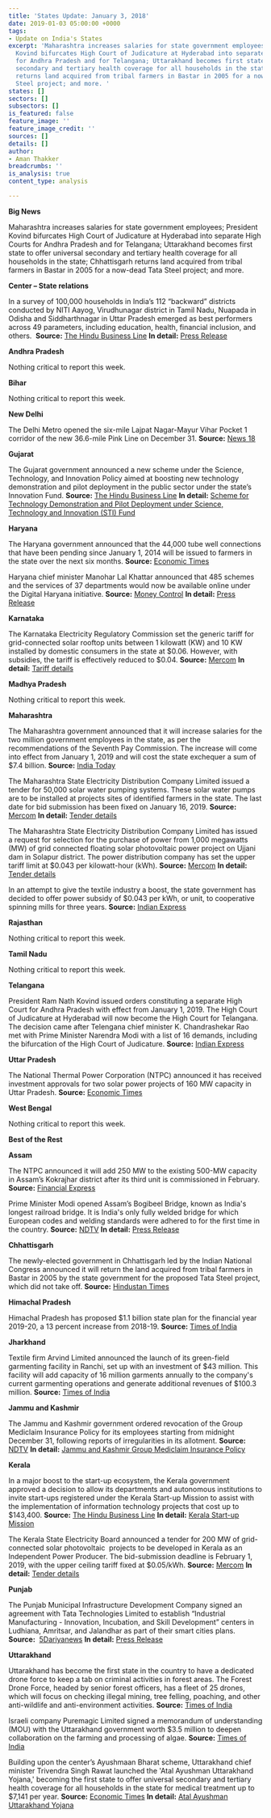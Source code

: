 ```yaml
---
title: 'States Update: January 3, 2018'
date: 2019-01-03 05:00:00 +0000
tags:
- Update on India's States
excerpt: 'Maharashtra increases salaries for state government employees; President
  Kovind bifurcates High Court of Judicature at Hyderabad into separate High Courts
  for Andhra Pradesh and for Telangana; Uttarakhand becomes first state to offer universal
  secondary and tertiary health coverage for all households in the state; Chhattisgarh
  returns land acquired from tribal farmers in Bastar in 2005 for a now-dead Tata
  Steel project; and more. '
states: []
sectors: []
subsectors: []
is_featured: false
feature_image: ''
feature_image_credit: ''
sources: []
details: []
author:
- Aman Thakker
breadcrumbs: ''
is_analysis: true
content_type: analysis

---
```

**Big News**

Maharashtra increases salaries for state government employees; President Kovind bifurcates High Court of Judicature at Hyderabad into separate High Courts for Andhra Pradesh and for Telangana; Uttarakhand becomes first state to offer universal secondary and tertiary health coverage for all households in the state; Chhattisgarh returns land acquired from tribal farmers in Bastar in 2005 for a now-dead Tata Steel project; and more.

**Center – State relations**

In a survey of 100,000 households in India’s 112 “backward” districts conducted by NITI Aayog, Virudhunagar district in Tamil Nadu, Nuapada in Odisha and Siddharthnagar in Uttar Pradesh emerged as best performers across 49 parameters, including education, health, financial inclusion, and others.  **Source:** [The Hindu Business Line](https://www.thehindubusinessline.com/todays-paper/tp-others/tp-states/article25846250.ece) **In detail:** [Press Release](http://pib.nic.in/PressReleaseIframePage.aspx?PRID=1557434)

**Andhra Pradesh**

Nothing critical to report this week.

**Bihar**

Nothing critical to report this week.

**New Delhi**

The Delhi Metro opened the six-mile Lajpat Nagar-Mayur Vihar Pocket 1 corridor of the new 36.6-mile Pink Line on December 31. **Source:** [News 18](https://www.news18.com/news/india/delhi-metros-lajpat-nagar-mayur-vihar-pocket-1-corridor-to-open-on-new-years-eve-1985373.html)

**Gujarat**

The Gujarat government announced a new scheme under the Science, Technology, and Innovation Policy aimed at boosting new technology demonstration and pilot deployment in the public sector under the state’s Innovation Fund. **Source:** [The Hindu Business Line](https://www.thehindubusinessline.com/todays-paper/tp-others/tp-states/article25846243.ece) **In detail:** [Scheme for Technology Demonstration and Pilot Deployment under Science, Technology and Innovation (STI) Fund](mailto:Scheme%20for%20Technology)

**Haryana**

The Haryana government announced that the 44,000 tube well connections that have been pending since January 1, 2014 will be issued to farmers in the state over the next six months. **Source:** [Economic Times](https://energy.economictimes.indiatimes.com/news/power/haryana-plans-to-issue-44000-tube-well-power-connections-in-6-months/67281293)

Haryana chief minister Manohar Lal Khattar announced that 485 schemes and the services of 37 departments would now be available online under the Digital Haryana initiative. **Source:** [Money Control](https://www.moneycontrol.com/news/india/manohar-lal-khattar-launches-485-schemes-of-37-depts-under-digital-haryana-initiative-3324451.html) **In detail:** [Press Release](https://www.prharyana.gov.in/en/on-the-occasion-of-good-governance-day-on-december-25-haryana-chief-minister-mr-manohar-lal-will)

**Karnataka**

The Karnataka Electricity Regulatory Commission set the generic tariff for grid-connected solar rooftop units between 1 kilowatt (KW) and 10 KW installed by domestic consumers in the state at $0.06. However, with subsidies, the tariff is effectively reduced to $0.04. **Source:** [Mercom](https://mercomindia.com/karnataka-generic-tariff-rooftop-solar/) **In detail:** [Tariff details](https://www.karnataka.gov.in/kerc/Documents/Dated%2019.12.2018-%20Revision%20of%20tariff%20in%20respect%20of%20solar%20Rooftop%20of%20%201%20to%2010kW-Order.pdf)

**Madhya Pradesh**

Nothing critical to report this week.

**Maharashtra**

The Maharashtra government announced that it will increase salaries for the two million government employees in the state, as per the recommendations of the Seventh Pay Commission. The increase will come into effect from January 1, 2019 and will cost the state exchequer a sum of $7.4 billion. **Source:** [India Today](https://www.indiatoday.in/india/story/7th-pay-commission-maharashtra-to-spend-52000-crore-on-employee-pay-hike-1418493-2018-12-27)

The Maharashtra State Electricity Distribution Company Limited issued a tender for 50,000 solar water pumping systems. These solar water pumps are to be installed at projects sites of identified farmers in the state. The last date for bid submission has been fixed on January 16, 2019. **Source:** [Mercom](https://mercomindia.com/maharashtra-tender-50000-solar-pumps/) **In detail:** [Tender details](http://www.mahadiscom.com/TCIL_Solar_Taluka_27042018.shtm)

The Maharashtra State Electricity Distribution Company Limited has issued a request for selection for the purchase of power from 1,000 megawatts (MW) of grid connected floating solar photovoltaic power project on Ujjani dam in Solapur district. The power distribution company has set the upper tariff limit at $0.043 per kilowatt-hour (kWh). **Source:** [Mercom](https://mercomindia.com/maharashtra-rfs-floating-solar-tariff/) **In detail:** [Tender details](https://www.mahadiscom.in/corrigendum-1-addendum-2-to-e-tender-no-msedcl-re-2018-1000-mw-solar-t-37-dated-05-12-2018-for-long-term-procurement-of-1000-mw-solar-power-phase-ii-through-competitive-bidding-process-follow/)

In an attempt to give the textile industry a boost, the state government has decided to offer power subsidy of $0.043 per kWh, or unit, to cooperative spinning mills for three years. **Source:** [Indian Express](https://indianexpress.com/article/cities/mumbai/maharashtra-co-operative-spinning-mills-to-get-power-subsidy-of-rs-3-per-unit-5509314/)

**Rajasthan**

Nothing critical to report this week.

**Tamil Nadu**

Nothing critical to report this week.

**Telangana**

President Ram Nath Kovind issued orders constituting a separate High Court for Andhra Pradesh with effect from January 1, 2019. The High Court of Judicature at Hyderabad will now become the High Court for Telangana. The decision came after Telengana chief minister K. Chandrashekar Rao met with Prime Minister Narendra Modi with a list of 16 demands, including the bifurcation of the High Court of Judicature. **Source:** [Indian Express](https://indianexpress.com/article/india/telangana-andhra-pradesh-to-get-separate-high-courts-5511101/)

**Uttar Pradesh**

The National Thermal Power Corporation (NTPC) announced it has received investment approvals for two solar power projects of 160 MW capacity in Uttar Pradesh. **Source:** [Economic Times](https://energy.economictimes.indiatimes.com/news/renewable/ntpc-gets-investment-approval-for-160-mw-solar-power-projects-in-up/67258720)

**West Bengal**

Nothing critical to report this week.

**Best of the Rest**

**Assam**

The NTPC announced it will add 250 MW to the existing 500-MW capacity in Assam’s Kokrajhar district after its third unit is commissioned in February. **Source:** [Financial Express](https://www.financialexpress.com/industry/ntpc-to-hike-power-production-in-assam-by-250-mw/1428593/)

Prime Minister Modi opened Assam’s Bogibeel Bridge, known as India's longest railroad bridge. It is India's only fully welded bridge for which European codes and welding standards were adhered to for the first time in the country. **Source:** [NDTV](https://www.ndtv.com/india-news/assams-bogibeel-bridge-to-be-inaugurated-by-prime-minister-narendra-modi-live-updates-1967736) **In detail:** [Press Release](mailto:http://www.pib.nic.in/PressReleseDetail.aspx?PRID=1557286) 

**Chhattisgarh**

The newly-elected government in Chhattisgarh led by the Indian National Congress announced it will return the land acquired from tribal farmers in Bastar in 2005 by the state government for the proposed Tata Steel project, which did not take off. **Source:** [Hindustan Times](https://www.hindustantimes.com/india-news/chhattisgarh-to-return-tribal-land-acquired-for-tata-steel-in-bastar/story-EcA1e6Dvk6gJwHIAO7CnXK.html)

**Himachal Pradesh**

Himachal Pradesh has proposed $1.1 billion state plan for the financial year 2019-20, a 13 percent increase from 2018-19. **Source:** [Times of India](https://timesofindia.indiatimes.com/city/shimla/himachal-pradesh-proposes-rs-7100-crore-state-plan-size-for-2019-20/articleshow/67290229.cms)

**Jharkhand**

Textile firm Arvind Limited announced the launch of its green-field garmenting facility in Ranchi, set up with an investment of $43 million. This facility will add capacity of 16 million garments annually to the company's current garmenting operations and generate additional revenues of $100.3 million. **Source:** [Times of India](https://timesofindia.indiatimes.com/business/india-business/arvind-launches-garmenting-facility-in-jharkhand/articleshowprint/67216325.cms)

**Jammu and Kashmir**

The Jammu and Kashmir government ordered revocation of the Group Mediclaim Insurance Policy for its employees starting from midnight December 31, following reports of irregularities in its allotment. **Source:** [NDTV](https://www.ndtv.com/india-news/jammu-and-kashmir-revokes-government-employees-mediclaim-policy-1969375) **In detail:** [Jammu and Kashmir Group Mediclaim Insurance Policy](mailto:http://jakfinance.nic.in/CIRCULARs/CIRCULAR_2018/POLICY%20PRODUCT_%20CM'S%20GROUP%20MEDICLAIM%20INSURANCE%20POLICY.pdf)

**Kerala**

In a major boost to the start-up ecosystem, the Kerala government approved a decision to allow its departments and autonomous institutions to invite start-ups registered under the Kerala Start-up Mission to assist with the implementation of information technology projects that cost up to $143,400. **Source:** [The Hindu Business Line](https://www.thehindubusinessline.com/info-tech/kerala-nod-for-start-ups-to-implement-it-projects-upto-rs-1-cr/article25851407.ece) **In detail:** [Kerala Start-up Mission](mailto:https://startupmission.kerala.gov.in/)

The Kerala State Electricity Board announced a tender for 200 MW of grid-connected solar photovoltaic  projects to be developed in Kerala as an Independent Power Producer. The bid-submission deadline is February 1, 2019, with the upper ceiling tariff fixed at $0.05/kWh. **Source:** [Mercom](https://mercomindia.com/tender-200-mw-solar-projects-kerala/) **In detail:** [Tender details](http://www.kseb.in/index.php?option=com_jdownloads&view=download&id=8939:procurement-of-200-mw-solar-power-from-solar-pv-power-plants-to-be-established-in-kerala-on-ipp-mode-through-deep-e-bidding-portal-for-a-period-of-25-years&catid=4&Itemid=538&lang=en)

**Punjab**

The Punjab Municipal Infrastructure Development Company signed an agreement with Tata Technologies Limited to establish “Industrial Manufacturing - Innovation, Incubation, and Skill Development” centers in Ludhiana, Amritsar, and Jalandhar as part of their smart cities plans. **Source:**  [5Dariyanews](http://www.5dariyanews.com/news/256160-Historic-MoU-inked-between-PMIDC-Tata-Technologies-Limited) **In detail:** [Press Release](mailto:http://punjab.gov.in/key-initiative?p_p_id=pressrelaese_WAR_PressReleaseAdminportlet&p_p_lifecycle=0&p_p_state=normal&p_p_mode=view&p_p_col_id=column-1&p_p_col_pos=1&p_p_col_count=2&_pressrelaese_WAR_PressReleaseAdminportlet_articleid=32508&_pressrelaese_WAR_PressReleaseAdminportlet_mvcPath=%2Fhtml%2Fpressrelaese%2Fdisplay_content.jsp&_pressrelaese_WAR_PressReleaseAdminportlet_groupid=10179)

**Uttarakhand**

Uttarakhand has become the first state in the country to have a dedicated drone force to keep a tab on criminal activities in forest areas. The Forest Drone Force, headed by senior forest officers, has a fleet of 25 drones, which will focus on checking illegal mining, tree felling, poaching, and other anti-wildlife and anti-environment activities. **Source:** [Times of India](https://timesofindia.indiatimes.com/city/dehradun/uttarakhand-first-to-get-dedicated-drone-force/articleshowprint/67247432.cms)

Israeli company Puremagic Limited signed a memorandum of understanding (MOU) with the Uttarakhand government worth $3.5 million to deepen collaboration on the farming and processing of algae. **Source:** [Times of India](https://timesofindia.indiatimes.com/city/dehradun/israeli-company-signs-mou-worth-rs25-crore-with-uttarakhand-government-for-production-of-algae/articleshowprint/67277937.cms)

Building upon the center’s Ayushmaan Bharat scheme, Uttarakhand chief minister Trivendra Singh Rawat launched the 'Atal Ayushman Uttarakhand Yojana,' becoming the first state to offer universal secondary and tertiary health coverage for all households in the state for medical treatment up to $7,141 per year. **Source:** [Economic Times](https://health.economictimes.indiatimes.com/news/policy/uttarakhand-cm-launches-universal-health-coverage-scheme/67254533) **In detail:** [Atal Ayushman Uttarakhand Yojana](mailto:https://ayushmanuttarakhand.org/)